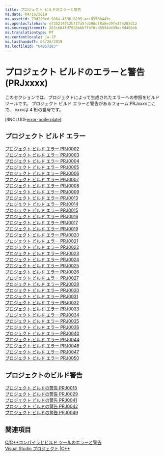 ```yaml
---
title: プロジェクト ビルドのエラーと警告
ms.date: 04/16/2019
ms.assetid: 79d223ed-986a-4536-8299-aec8356b449c
ms.openlocfilehash: e735214912b737a5fdb9ddf8a8ed9fe37e285d12
ms.sourcegitcommit: 283cb64fd7958a6b7fbf0cd8534de99ac8d408eb
ms.translationtype: MT
ms.contentlocale: ja-JP
ms.lasthandoff: 04/28/2019
ms.locfileid: "64857283"
---
```

# <a name="project-build-errors-and-warnings-prjxxxx"></a>プロジェクト ビルドのエラーと警告 (PRJxxxx)

このセクションでは、プロジェクトによって生成されたエラーへの参照をビルド ツールです。 プロジェクト ビルド エラーと警告があるフォーム PRJ*xxxx*ここで、 *xxxx*は 4 桁の番号です。

[!INCLUDE[error-boilerplate](../../error-messages/includes/error-boilerplate.md)]

## <a name="project-build-errors"></a>プロジェクト ビルド エラー

[プロジェクト ビルド エラー PRJ0002](project-build-error-prj0002.md) \
[プロジェクト ビルド エラー PRJ0003](project-build-error-prj0003.md) \
[プロジェクト ビルド エラー PRJ0004](project-build-error-prj0004.md) \
[プロジェクト ビルド エラー PRJ0005](project-build-error-prj0005.md) \
[プロジェクト ビルド エラー PRJ0006](project-build-error-prj0006.md) \
[プロジェクト ビルド エラー PRJ0007](project-build-error-prj0007.md) \
[プロジェクト ビルド エラー PRJ0008](project-build-error-prj0008.md) \
[プロジェクト ビルド エラー PRJ0009](project-build-error-prj0009.md) \
[プロジェクト ビルド エラー PRJ0013](project-build-error-prj0013.md) \
[プロジェクト ビルド エラー PRJ0014](project-build-error-prj0014.md) \
[プロジェクト ビルド エラー PRJ0015](project-build-error-prj0015.md) \
[プロジェクト ビルド エラー PRJ0016](project-build-error-prj0016.md) \
[プロジェクト ビルド エラー PRJ0017](project-build-error-prj0017.md) \
[プロジェクト ビルド エラー PRJ0019](project-build-error-prj0019.md) \
[プロジェクト ビルド エラー PRJ0020](project-build-error-prj0020.md) \
[プロジェクト ビルド エラー PRJ0021](project-build-error-prj0021.md) \
[プロジェクト ビルド エラー PRJ0022](project-build-error-prj0022.md) \
[プロジェクト ビルド エラー PRJ0023](project-build-error-prj0023.md) \
[プロジェクト ビルド エラー PRJ0024](project-build-error-prj0024.md) \
[プロジェクト ビルド エラー PRJ0025](project-build-error-prj0025.md) \
[プロジェクト ビルド エラー PRJ0026](project-build-error-prj0026.md) \
[プロジェクト ビルド エラー PRJ0027](project-build-error-prj0027.md) \
[プロジェクト ビルド エラー PRJ0028](project-build-error-prj0028.md) \
[プロジェクト ビルド エラー PRJ0030](project-build-error-prj0030.md) \
[プロジェクト ビルド エラー PRJ0031](project-build-error-prj0031.md) \
[プロジェクト ビルド エラー PRJ0032](project-build-error-prj0032.md) \
[プロジェクト ビルド エラー PRJ0033](project-build-error-prj0033.md) \
[プロジェクト ビルド エラー PRJ0034](project-build-error-prj0034.md) \
[プロジェクト ビルド エラー PRJ0035](project-build-error-prj0035.md) \
[プロジェクト ビルド エラー PRJ0036](project-build-error-prj0036.md) \
[プロジェクト ビルド エラー PRJ0040](project-build-error-prj0040.md) \
[プロジェクト ビルド エラー PRJ0044](project-build-error-prj0044.md) \
[プロジェクト ビルド エラー PRJ0046](project-build-error-prj0046.md) \
[プロジェクト ビルド エラー PRJ0047](project-build-error-prj0047.md) \
[プロジェクト ビルド エラー PRJ0050](project-build-error-prj0050.md)

## <a name="project-build-warnings"></a>プロジェクトのビルド警告

[プロジェクト ビルドの警告 PRJ0018](project-build-warning-prj0018.md) \
[プロジェクト ビルドの警告 PRJ0029](project-build-warning-prj0029.md) \
[プロジェクト ビルドの警告 PRJ0041](project-build-warning-prj0041.md) \
[プロジェクト ビルドの警告 PRJ0042](project-build-warning-prj0042.md) \
[プロジェクト ビルドの警告 PRJ0049](project-build-warning-prj0049.md)

## <a name="see-also"></a>関連項目

[C/C++コンパイラとビルド ツールのエラーと警告](../compiler-errors-1/c-cpp-build-errors.md) \
[Visual Studio プロジェクト |C++](../../build/creating-and-managing-visual-cpp-projects.md)

